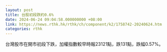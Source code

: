 ```yaml
---
layout: post
title: 台股初段跌約0.6%
date: 2024-06-24 09:04:58.000000000 +08:00
link: https://news.rthk.hk/rthk/ch/component/k2/1758742-20240624.htm
categories: rthk
---
```


台灣股市在開市初段下跌，加權指數較早時報23121點，跌131點，跌幅0.57%。
